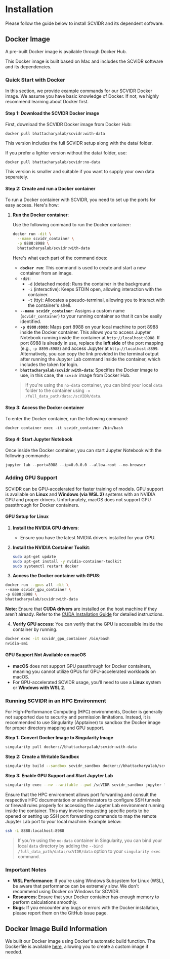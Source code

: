 # Installation

Please follow the guide below to install SCVIDR and its dependent software.

## Docker Image

A pre-built Docker image is available through Docker Hub.




This Docker image is built based on Mac and includes the SCVIDR software and its dependencies.

### Quick Start with Docker

In this section, we provide example commands for our SCVIDR Docker image. We assume you have basic knowledge of Docker. If not, we highly recommend learning about Docker first.

#### Step 1: Download the SCVIDR Docker image

First, download the SCVIDR Docker image from Docker Hub:

```
docker pull bhattacharyalab/scvidr:with-data

```

This version includes the full SCVIDR setup along with the data/ folder.

If you prefer a lighter version without the data/ folder, use:

```
docker pull bhattacharyalab/scvidr:no-data
```
This version is smaller and suitable if you want to supply your own data separately.

#### Step 2: Create and run a Docker container

To run a Docker container with SCVIDR, you need to set up the ports for easy access. Here's how:

1. **Run the Docker container**:

    Use the following command to run the Docker container:
    
    ```bash
    docker run -dit \
      --name scvidr_container \
      -p 8888:8988 \
      bhattacharyalab/scvidr:with-data
    ```

    Here's what each part of the command does:
    
    - **`docker run`**: This command is used to create and start a new container from an image.
    - **`-dit`**: 
      - `-d` (detached mode): Runs the container in the background.
      - `-i` (interactive): Keeps STDIN open, allowing interaction with the container.
      - `-t` (tty): Allocates a pseudo-terminal, allowing you to interact with the container's shell.
    - **`--name scvidr_container`**: Assigns a custom name (`scvidr_container`) to your running container so that it can be easily identified.
    - **`-p 8988:8988`**: Maps port 8988 on your local machine to port 8988 inside the Docker container. This allows you to access Jupyter Notebook running inside the container at `http://localhost:8988`. If port 8988 is already in use, replace the **left side** of the port mapping (e.g., `-p 8899:8988`) and access Jupyter at `http://localhost:8899`. Alternatively, you can copy the link provided in the terminal output after running the Jupyter Lab command inside the container, which includes the token for login.
    - **`bhattacharyalab/scvidr:with-data`**: Specifies the Docker image to use, in this case, the `scvidr` image from Docker Hub.
  

   > If you're using the `no-data` container, you can bind your local `data` folder to the container using `-v /full_data_path/data:/scVIDR/data`.



#### Step 3: Access the Docker container

To enter the Docker container, run the following command:

```
docker container exec -it scvidr_container /bin/bash

```


#### Step 4: Start Jupyter Notebook

Once inside the Docker container, you can start Jupyter Notebook with the following commands:

```
jupyter lab --port=8988 --ip=0.0.0.0 --allow-root --no-browser

```

### Adding GPU Support

SCVIDR can be GPU-accelerated for faster training of models. GPU support is available on **Linux** and **Windows (via WSL 2)** systems with an NVIDIA GPU and proper drivers. Unfortunately, macOS does not support GPU passthrough for Docker containers.

#### GPU Setup for Linux

1. **Install the NVIDIA GPU drivers**:
   - Ensure you have the latest NVIDIA drivers installed for your GPU.
   
2. **Install the NVIDIA Container Toolkit**:
   ```bash
   sudo apt-get update
   sudo apt-get install -y nvidia-container-toolkit
   sudo systemctl restart docker
   ```
  
3. **Access the Docker container with GPUS**:
  ```bash
  docker run --gpus all -dit \
  --name scvidr_gpu_container \
  -p 8888:8988 \
  bhattacharyalab/scvidr:with-data
  ```
**Note:** Ensure that **CUDA drivers** are installed on the host machine if they aren’t already. Refer to the [CUDA Installation Guide](https://docs.nvidia.com/cuda/cuda-installation-guide-linux/index.html) for detailed instructions.


4. **Verify GPU access**: You can verify that the GPU is accessible inside the container by running.
```bash
docker exec -it scvidr_gpu_container /bin/bash
nvidia-smi
```

#### GPU Support Not Available on macOS

- **macOS** does not support GPU passthrough for Docker containers, meaning you cannot utilize GPUs for GPU-accelerated workloads on macOS.
- For GPU-accelerated SCVIDR usage, you’ll need to use a **Linux** system or **Windows with WSL 2**.

### Running SCVIDR in an HPC Environment

For High-Performance Computing (HPC) environments, Docker is generally not supported due to security and permission limitations. Instead, it is recommended to use Singularity (Apptainer) to sandbox the Docker image for proper directory mapping and GPU support.

**Step 1: Convert Docker Image to Singularity Image**

```bash
singularity pull docker://bhattacharyalab/scvidr:with-data
```
**Step 2: Create a Writable Sandbox**

```bash
singularity build --sandbox scvidr_sandbox docker://bhattacharyalab/scvidr:with-data
```
**Step 3: Enable GPU Support and Start Jupyter Lab**

```bash
singularity exec --nv --writable --pwd /scVIDR scvidr_sandbox jupyter lab --ip=0.0.0.0 --no-browser --allow-root --port=8988
```

Ensure that the HPC environment allows port forwarding and consult the respective HPC documentation or administrators to configure SSH tunnels or firewall rules properly for accessing the Jupyter Lab environment running inside the container. This may involve requesting specific ports to be opened or setting up SSH port forwarding commands to map the remote Jupyter Lab port to your local machine. Example below:
```bash
ssh -L 8888:localhost:8988
```

> If you're using the `no-data` container in Singularity, you can bind your local `data` directory by adding the `--bind /full_data_path/data:/scVIDR/data` option to your `singularity exec` command.



### Important Notes

- **WSL Performance**: If you're using Windows Subsystem for Linux (WSL), be aware that performance can be extremely slow. We don't recommend using Docker on Windows for SCVIDR.
- **Resources**: Ensure that your Docker container has enough memory to perform calculations smoothly.
- **Bugs**: If you encounter any bugs or errors with the Docker installation, please report them on the GitHub issue page.

## Docker Image Build Information

We built our Docker image using Docker's automatic build function. The Dockerfile is available [here](https://github.com/BhattacharyaLab/scVIDR.git), allowing you to create a custom image if needed.
